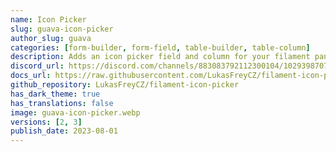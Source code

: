 ```yaml
---
name: Icon Picker
slug: guava-icon-picker
author_slug: guava
categories: [form-builder, form-field, table-builder, table-column]
description: Adds an icon picker field and column for your filament panel and form builder.
discord_url: https://discord.com/channels/883083792112300104/1029398707537449062
docs_url: https://raw.githubusercontent.com/LukasFreyCZ/filament-icon-picker/main/README.md
github_repository: LukasFreyCZ/filament-icon-picker
has_dark_theme: true
has_translations: false
image: guava-icon-picker.webp
versions: [2, 3]
publish_date: 2023-08-01
---
```

